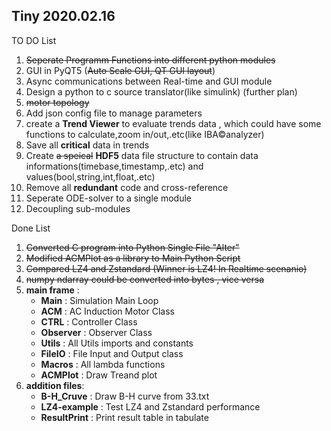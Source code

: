 ## Tiny 2020.02.16
TO DO List
1) ~~Seperate Programm Functions into different python modules~~
2) GUI in PyQT5 (~~Auto Scale GUI, QT GUI layout~~)
3) Async communications between Real-time and GUI module
4) Design a python to c source translator(like simulink) (further plan)
5) ~~motor topology~~
6) Add json config file to manage parameters
7) create a **Trend Viewer** to evaluate trends data , which could have some functions to calculate,zoom in/out,.etc(like IBA©analyzer)
8) Save all **critical** data in trends
9) Create ~~a speical~~ **HDF5** data file structure to contain data informations(timebase,timestamp,.etc) and values(bool,string,int,float,.etc)
10) Remove all **redundant** code and cross-reference
11) Seperate ODE-solver to a single module
12) Decoupling sub-modules

Done List
1) ~~Converted C program into Python Single File "Alter"~~
2) ~~Modified ACMPlot as a library to Main Python Script~~
3) ~~Compared LZ4 and Zstandard (Winner is LZ4! In Realtime scenanio)~~
4) ~~numpy ndarray could be converted into bytes , vice versa~~
5) **main frame** :
   * **Main** : Simulation Main Loop
   * **ACM** : AC Induction Motor Class
   * **CTRL** : Controller Class
   * **Observer** : Observer Class
   * **Utils** : All Utils imports and constants
   * **FileIO** : File Input and Output class
   * **Macros** : All lambda functions
   * **ACMPlot** : Draw Treand plot
6) **addition files**:
   * **B-H_Cruve** : Draw B-H curve from 33.txt
   * **LZ4-example** : Test LZ4 and Zstandard performance
   * **ResultPrint** : Print result table in tabulate
